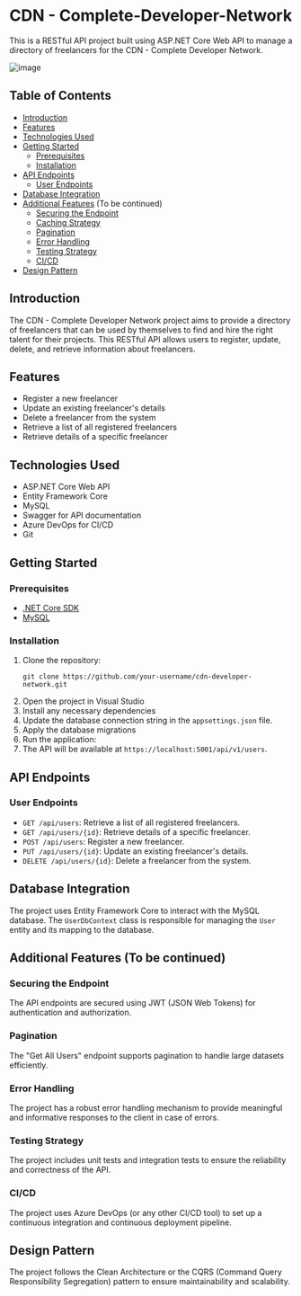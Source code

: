 # CDN - Complete-Developer-Network

This is a RESTful API project built using ASP.NET Core Web API to manage a directory of freelancers for the CDN - Complete Developer Network.

![image](https://github.com/yy-cc-20/Complete-Developer-Network/assets/65067887/99cfc511-d6a3-40a3-8472-f18761d32fbb)


## Table of Contents
- [Introduction](#introduction)
- [Features](#features)
- [Technologies Used](#technologies-used)
- [Getting Started](#getting-started)
  - [Prerequisites](#prerequisites)
  - [Installation](#installation)
- [API Endpoints](#api-endpoints)
  - [User Endpoints](#user-endpoints)
- [Database Integration](#database-integration)
- [Additional Features](#additional-features) (To be continued)
  - [Securing the Endpoint](#securing-the-endpoint)
  - [Caching Strategy](#caching-strategy)
  - [Pagination](#pagination)
  - [Error Handling](#error-handling)
  - [Testing Strategy](#testing-strategy)
  - [CI/CD](#ci-cd)
- [Design Pattern](#design-pattern)

## Introduction
The CDN - Complete Developer Network project aims to provide a directory of freelancers that can be used by themselves to find and hire the right talent for their projects. This RESTful API allows users to register, update, delete, and retrieve information about freelancers.

## Features
- Register a new freelancer
- Update an existing freelancer's details
- Delete a freelancer from the system
- Retrieve a list of all registered freelancers
- Retrieve details of a specific freelancer

## Technologies Used
- ASP.NET Core Web API
- Entity Framework Core
- MySQL 
- Swagger for API documentation
- Azure DevOps for CI/CD
- Git

## Getting Started

### Prerequisites
- [.NET Core SDK](https://dotnet.microsoft.com/download)
- [MySQL](https://www.mysql.com/downloads/) 

### Installation
1. Clone the repository:
   ```
   git clone https://github.com/your-username/cdn-developer-network.git
   ```
2. Open the project in Visual Studio
3. Install any necessary dependencies
4. Update the database connection string in the `appsettings.json` file.
5. Apply the database migrations
6. Run the application:
7. The API will be available at `https://localhost:5001/api/v1/users`.

## API Endpoints

### User Endpoints
- `GET /api/users`: Retrieve a list of all registered freelancers.
- `GET /api/users/{id}`: Retrieve details of a specific freelancer.
- `POST /api/users`: Register a new freelancer.
- `PUT /api/users/{id}`: Update an existing freelancer's details.
- `DELETE /api/users/{id}`: Delete a freelancer from the system.

## Database Integration
The project uses Entity Framework Core to interact with the MySQL database. The `UserDbContext` class is responsible for managing the `User` entity and its mapping to the database.

## Additional Features (To be continued)

### Securing the Endpoint
The API endpoints are secured using JWT (JSON Web Tokens) for authentication and authorization.

### Pagination
The "Get All Users" endpoint supports pagination to handle large datasets efficiently.

### Error Handling
The project has a robust error handling mechanism to provide meaningful and informative responses to the client in case of errors.

### Testing Strategy
The project includes unit tests and integration tests to ensure the reliability and correctness of the API.

### CI/CD
The project uses Azure DevOps (or any other CI/CD tool) to set up a continuous integration and continuous deployment pipeline.

## Design Pattern
The project follows the Clean Architecture or the CQRS (Command Query Responsibility Segregation) pattern to ensure maintainability and scalability.
